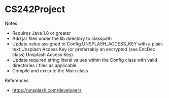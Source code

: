 # CS242Project

Notes
- Requires Java 1.8 or greater
- Add jar files under the lib directory to classpath
- Update value assigned to Config.UNSPLASH_ACCESS_KEY with a plain-text Unsplash Access Key (or preferrably an encrypted (see EncDec class) Unsplash Access Key).
- Update required string literal values within the Config class with valid directories / files as applicable.
- Compile and execute the Main class

References
- https://unsplash.com/developers
